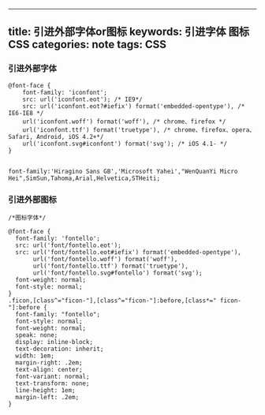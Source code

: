 
---
title: 引进外部字体or图标
keywords:  引进字体 图标 CSS
categories: note
tags: CSS
---

### 引进外部字体

	@font-face {
	    font-family: 'iconfont';
	    src: url('iconfont.eot'); /* IE9*/
	    src: url('iconfont.eot?#iefix') format('embedded-opentype'), /* IE6-IE8 */
	    url('iconfont.woff') format('woff'), /* chrome、firefox */
	    url('iconfont.ttf') format('truetype'), /* chrome、firefox、opera、Safari, Android, iOS 4.2+*/
	    url('iconfont.svg#iconfont') format('svg'); /* iOS 4.1- */
	}


	font-family:'Hiragino Sans GB','Microsoft Yahei',"WenQuanYi Micro Hei",SimSun,Tahoma,Arial,Helvetica,STHeiti;

### 引进外部图标

	/*图标字体*/

	@font-face {
	  font-family: 'fontello';
	  src: url('font/fontello.eot');
	  src: url('font/fontello.eot#iefix') format('embedded-opentype'),
	       url('font/fontello.woff') format('woff'),
	       url('font/fontello.ttf') format('truetype'),
	       url('font/fontello.svg#fontello') format('svg');
	  font-weight: normal;
	  font-style: normal;
	}
	.ficon,[class^="ficon-"],[class^="ficon-"]:before,[class*=" ficon-"]:before {
	  font-family: "fontello";
	  font-style: normal;
	  font-weight: normal;
	  speak: none;
	  display: inline-block;
	  text-decoration: inherit;
	  width: 1em;
	  margin-right: .2em;
	  text-align: center;
	  font-variant: normal;
	  text-transform: none;
	  line-height: 1em;
	  margin-left: .2em;
	}